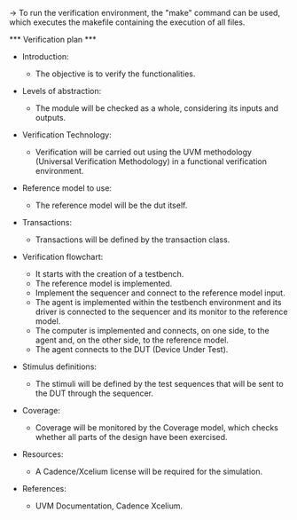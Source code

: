 -> To run the verification environment, the "make" command can be used, which executes the makefile containing the execution of all files.


*** Verification plan ***

- Introduction:

	- The objective is to verify the functionalities.

- Levels of abstraction:

	- The module will be checked as a whole, considering its inputs and outputs.

- Verification Technology:

	- Verification will be carried out using the UVM methodology (Universal Verification Methodology) in a functional verification environment.

- Reference model to use:

	- The reference model will be the dut itself.

- Transactions:

	- Transactions will be defined by the transaction class.

- Verification flowchart:

	- It starts with the creation of a testbench.
	- The reference model is implemented.
	- Implement the sequencer and connect to the reference model input.
	- The agent is implemented within the testbench environment and its driver is connected to the sequencer and its monitor to the reference model.
	- The computer is implemented and connects, on one side, to the agent and, on the other side, to the reference model.
	- The agent connects to the DUT (Device Under Test).

- Stimulus definitions:

	- The stimuli will be defined by the test sequences that will be sent to the DUT through the sequencer.

- Coverage:

	- Coverage will be monitored by the Coverage model, which checks whether all parts of the design have been exercised.

- Resources:

	- A Cadence/Xcelium license will be required for the simulation.

- References:

	- UVM Documentation, Cadence Xcelium.

